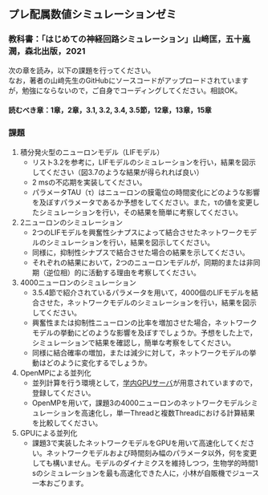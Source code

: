 ## プレ配属数値シミュレーションゼミ
### 教科書：「はじめての神経回路シミュレーション」山﨑匡，五十嵐潤，森北出版，2021
次の章を読み，以下の課題を行ってください。  
なお，著者の山﨑先生のGitHubにソースコードがアップロードされていますが，勉強にならないので，ご自身でコーディングしてください。相談OK。

#### 読むべき章：1章，2章，3.1, 3.2, 3.4, 3.5節，12章，13章，15章  

### 課題

1. 積分発火型のニューロンモデル（LIFモデル）
   - リスト3.2を参考に，LIFモデルのシミュレーションを行い，結果を図示してください（図3.7のような結果が得られれば良い）
   - 2 msの不応期を実装してください。
   - パラメータTAU（τ）はニューロンの膜電位の時間変化にどのような影響を及ぼすパラメータであるか予想をしてください。また，τの値を変更したシミュレーションを行い，その結果を簡単に考察してください。
2. 2ニューロンのシミュレーション
   - 2つのLIFモデルを興奮性シナプスによって結合させたネットワークモデルのシミュレーションを行い，結果を図示してください。
   - 同様に，抑制性シナプスで結合させた場合の結果を示してください。
   - それぞれの結果において，2つのニューロンモデルが，同期的または非同期（逆位相）的に活動する理由を考察してください。
3. 4000ニューロンのシミュレーション
   - 3.5.4節で紹介されているパラメータを用いて，4000個のLIFモデルを結合させた，ネットワークモデルのシミュレーションを行い，結果を図示してください。
   - 興奮性または抑制性ニューロンの比率を増加させた場合，ネットワークモデルの挙動にどのような影響を及ぼすでしょうか。予想をした上で，シミュレーションで結果を確認し，簡単な考察をしてください。
   - 同様に結合確率の増加，または減少に対して，ネットワークモデルの挙動はどのように変化するでしょうか。
4. OpenMPによる並列化
   - 並列計算を行う環境として，[学内GPUサーバ](http://ds26.cc.yamaguchi-u.ac.jp/~progkawa/po-login/gpu/)が用意されていますので，登録してください。
   - OpenMPを用いて，課題3の4000ニューロンのネットワークモデルシミュレーションを高速化し，単一Threadと複数Threadにおける計算結果を比較してください。
5. GPUによる並列化
   - 課題3で実装したネットワークモデルをGPUを用いて高速化してください。ネットワークモデルおよび時間刻み幅のパラメータ以外，何を変更しても構いません。モデルのダイナミクスを維持しつつ，生物学的時間1 sのシミュレーションを最も高速化できた人に，小林が自販機でジュース一本おごります。
